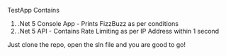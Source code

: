 TestApp Contains

1. .Net 5 Console App - Prints FizzBuzz as per conditions
2. .Net 5 API - Contains Rate Limiting as per IP Address within 1 second

Just clone the repo, open the sln file and you are good to go!
